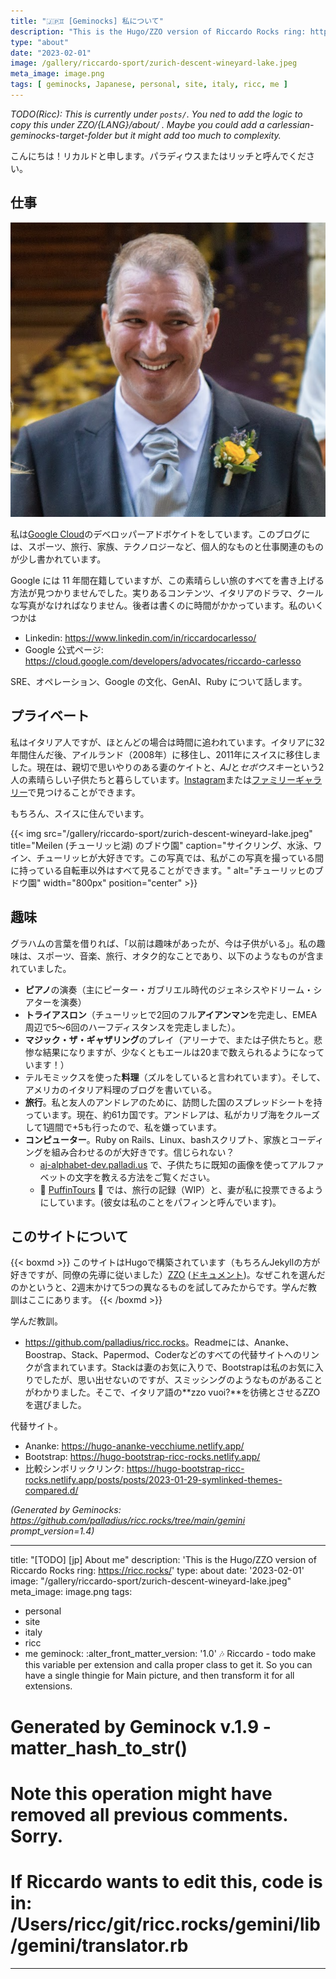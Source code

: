 ```yaml
---
title: "🇯🇵♊ [Geminocks] 私について"
description: "This is the Hugo/ZZO version of Riccardo Rocks ring: https://ricc.rocks/"
type: "about"
date: "2023-02-01"
image: /gallery/riccardo-sport/zurich-descent-wineyard-lake.jpeg
meta_image: image.png
tags: [ geminocks, Japanese, personal, site, italy, ricc, me ]
---
```


*TODO(Ricc): This is currently under `posts/`. You ned to add the logic to copy this under ZZO/{LANG}/about/ . Maybe you could add a carlessian-geminocks-target-folder but it might add too much to complexity.*

こんにちは！リカルドと申します。<tt>パラディウス</tt>またはリッチと呼んでください。

## 仕事

![結婚式で不自然なほどハンサムなリカルド](image.png)

私は[Google Cloud](http://cloud.google.com/)のデベロッパーアドボケイトをしています。このブログには、スポーツ、旅行、家族、テクノロジーなど、個人的なものと仕事関連のものが少し書かれています。

Google には 11 年間在籍していますが、この素晴らしい旅のすべてを書き上げる方法が見つかりませんでした。実りあるコンテンツ、イタリアのドラマ、クールな写真がなければなりません。後者は書くのに時間がかかっています。私のいくつかは

* Linkedin: <https://www.linkedin.com/in/riccardocarlesso/>
* Google 公式ページ: <https://cloud.google.com/developers/advocates/riccardo-carlesso>

SRE、オペレーション、Google の文化、GenAI、Ruby について話します。

## プライベート

私はイタリア人ですが、ほとんどの場合は時間に追われています。イタリアに32年間住んだ後、アイルランド（2008年）に移住し、2011年にスイスに移住しました。現在は、親切で思いやりのある妻のケイトと、*AJ*と*セボウスキー*という2人の素晴らしい子供たちと暮らしています。[Instagram](https://www.instagram.com/palladius/)または[ファミリーギャラリー](/en/gallery/riccardo-family/)で見つけることができます。

もちろん、スイスに住んでいます。

{{< img src="/gallery/riccardo-sport/zurich-descent-wineyard-lake.jpeg" title="Meilen (チューリッヒ湖) のブドウ園" caption="サイクリング、水泳、ワイン、チューリッヒが大好きです。この写真では、私がこの写真を撮っている間に持っている自転車以外はすべて見ることができます。" alt="チューリッヒのブドウ園" width="800px" position="center" >}}

## 趣味

グラハムの言葉を借りれば、「以前は趣味があったが、今は子供がいる」。私の趣味は、スポーツ、音楽、旅行、オタク的なことであり、以下のようなものが含まれていました。

* **ピアノ**の演奏（主にピーター・ガブリエル時代のジェネシスやドリーム・シアターを演奏）
* **トライアスロン**（チューリッヒで2回のフル**アイアンマン**を完走し、EMEA周辺で5～6回のハーフディスタンスを完走しました）。
* **マジック・ザ・ギャザリング**のプレイ（アリーナで、または子供たちと。悲惨な結果になりますが、少なくともエールは20まで数えられるようになっています！）
* テルモミックスを使った**料理**（ズルをしていると言われています）。そして、アメリカのイタリア料理のブログを書いている。
* **旅行**。私と友人のアンドレアのために、訪問した国のスプレッドシートを持っています。現在、約61カ国です。アンドレアは、私がカリブ海をクルーズして1週間で+5も行ったので、私を嫌っています。
* **コンピューター**。Ruby on Rails、Linux、bashスクリプト、家族とコーディングを組み合わせるのが大好きです。信じられない？
  * [aj-alphabet-dev.palladi.us](http://aj-alphabet-dev.palladi.us/alfabeto?alphabet=it&cells_per_row=6&locale=en&predilige=portrait) で、子供たちに既知の画像を使ってアルファベットの文字を教える方法をご覧ください。
  * 🚧 [PuffinTours](https://puffintours-prod-rjjr63dzrq-ew.a.run.app/) 🚧 では、旅行の記録（WIP）と、妻が私に投票できるようにしています。(彼女は私のことをパフィンと呼んでいます)。

## このサイトについて


{{< boxmd >}}
このサイトはHugoで構築されています（もちろんJekyllの方が好きですが、同僚の先導に従いました）[ZZO](https://github.com/zzossig/hugo-theme-zzo) ([ドキュメント](https://zzo-docs.vercel.app/zzo))。なぜこれを選んだのかというと、2週末かけて5つの異なるものを試してみたからです。学んだ教訓はここにあります。
{{< /boxmd >}}

学んだ教訓。

* <https://github.com/palladius/ricc.rocks>。Readmeには、Ananke、
  Boostrap、Stack、Papermod、Coderなどのすべての代替サイトへのリンクが含まれています。Stackは妻のお気に入りで、Bootstrapは私のお気に入りでしたが、思い出せないのですが、スミッシングのようなものがあることがわかりました。そこで、イタリア語の**zzo vuoi?**を彷彿とさせるZZOを選びました。

代替サイト。

* Ananke: <https://hugo-ananke-vecchiume.netlify.app/>
* Bootstrap: <https://hugo-bootstrap-ricc-rocks.netlify.app/>
* 比較シンボリックリンク: <https://hugo-bootstrap-ricc-rocks.netlify.app/posts/posts/2023-01-29-symlinked-themes-compared.d/>





*(Generated by Geminocks: https://github.com/palladius/ricc.rocks/tree/main/gemini prompt_version=1.4)*

---
title: "[TODO] [jp] About me"
description: 'This is the Hugo/ZZO version of Riccardo Rocks ring: https://ricc.rocks/'
type: about
date: '2023-02-01'
image: "/gallery/riccardo-sport/zurich-descent-wineyard-lake.jpeg"
meta_image: image.png
tags:
- personal
- site
- italy
- ricc
- me
geminock:
  :alter_front_matter_version: '1.0'
  :notes: Riccardo - todo make this variable per extension and calla  proper class
    to get it. So you can have a single thingie for Main picture, and then transform
    it for all extensions.
# Generated by Geminock v.1.9 - matter_hash_to_str()
# Note this operation might have removed all previous comments. Sorry.
# If Riccardo wants to edit this, code is in: /Users/ricc/git/ricc.rocks/gemini/lib/gemini/translator.rb
---
